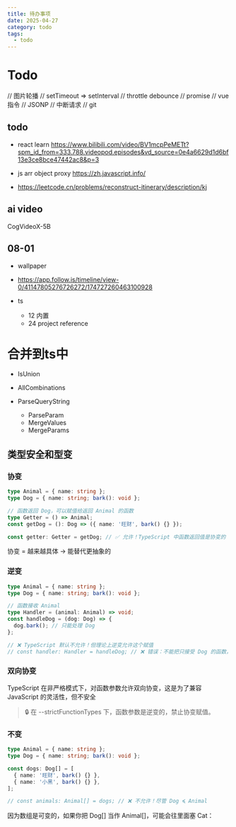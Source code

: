 ```yaml
---
title: 待办事项
date: 2025-04-27
category: todo
tags:
  - todo
---
```


# Todo

// 图片轮播
// setTimeout => setInterval
// throttle debounce
// promise
// vue 指令
// JSONP
// 中断请求
// git

## todo

- react learn https://www.bilibili.com/video/BV1mcpPeMETt?spm_id_from=333.788.videopod.episodes&vd_source=0e4a6629d1d6bf13e3ce8bce47442ac8&p=3

- js arr object proxy https://zh.javascript.info/

- https://leetcode.cn/problems/reconstruct-itinerary/description/kj

## ai video

CogVideoX-5B

## 08-01

- wallpaper
- https://app.follow.is/timeline/view-0/41147805276726272/174727260463100928
- ts

  - 12 内置
  - 24 project reference

# 合并到ts中

- IsUnion
- AllCombinations

- ParseQueryString
  - ParseParam
  - MergeValues
  - MergeParams

## 类型安全和型变

### 协变

```ts
type Animal = { name: string };
type Dog = { name: string; bark(): void };

// 函数返回 Dog，可以赋值给返回 Animal 的函数
type Getter = () => Animal;
const getDog = (): Dog => ({ name: '旺财', bark() {} });

const getter: Getter = getDog; // ✅ 允许！TypeScript 中函数返回值是协变的
```

协变 = 越来越具体 → 能替代更抽象的

### 逆变

```ts
type Animal = { name: string };
type Dog = { name: string; bark(): void };

// 函数接收 Animal
type Handler = (animal: Animal) => void;
const handleDog = (dog: Dog) => {
  dog.bark(); // 只能处理 Dog
};

// ❌ TypeScript 默认不允许！但理论上逆变允许这个赋值
// const handler: Handler = handleDog; // ❌ 错误：不能把只接受 Dog 的函数，当成能处理所有 Animal 的函数
```

### 双向协变

TypeScript 在非严格模式下，对函数参数允许双向协变，这是为了兼容 JavaScript 的灵活性，但不安全

> 🔒 在 --strictFunctionTypes 下，函数参数是逆变的，禁止协变赋值。

### 不变

```ts
type Animal = { name: string };
type Dog = { name: string; bark(): void };

const dogs: Dog[] = [
  { name: '旺财', bark() {} },
  { name: '小黑', bark() {} },
];

// const animals: Animal[] = dogs; // ❌ 不允许！尽管 Dog ≼ Animal
```

因为数组是可变的，如果你把 Dog[] 当作 Animal[]，可能会往里面塞 Cat：
